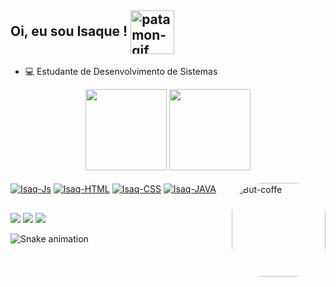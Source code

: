 ## Oi, eu sou Isaque ! <a href="https://github.com/isaquesan7"><img align="center" alt="patamon-gif" width="70" height="70" src="https://pa1.narvii.com/6477/bb35fba5686ebed324bcf5399181bf4b192b9811_hq.gif"></a>

- 💻 Estudante de Desenvolvimento de Sistemas

<div align="center">
  <a href="https://github.com/isaquesan7">
  <img height="130em" src="https://github-readme-stats.vercel.app/api?username=isaquesan7&show_icons=true&theme=dark&include_all_commits=true&count_private=true"/></a>
  <a href="https://github.com/isaquesan7">
  <img height="130em" src="https://github-readme-stats.vercel.app/api/top-langs/?username=isaquesan7&layout=compact&langs_count=7&theme=dark"/></a>
</div>
  
<div style="display: inline_block"><br>
  <a href="https://github.com/isaquesan7"><img align="center" alt="Isaq-Js" src="https://img.shields.io/badge/JavaScript-323330?style=for-the-badge&logo=javascript&logoColor=F7DF1E"></a>
  <a href="https://github.com/isaquesan7"><img align="center" alt="Isaq-HTML" src="https://img.shields.io/badge/HTML5-E34F26?style=for-the-badge&logo=html5&logoColor=white"></a>
  <a href="https://github.com/isaquesan7"><img align="center" alt="Isaq-CSS" src="https://img.shields.io/badge/CSS3-1572B6?style=for-the-badge&logo=css3&logoColor=white"></a>
  <a href="https://github.com/isaquesan7"><img align="center" alt="Isaq-JAVA" src="https://img.shields.io/badge/Java-ED8B00?style=for-the-badge&logo=java&logoColor=white"></a>
  <a href="https://github.com/isaquesan7"><img align="right" alt="But-coffe" height="150" style="border-radius:50px;" src="https://media0.giphy.com/media/SRr4hnysDxRQxhwfC9/giphy.gif"></a>
</div>

##

<div> 
  <a href="https://www.instagram.com/isaquesan77/" target="_blank"><img src="https://img.shields.io/badge/Instagram-E4405F?style=for-the-badge&logo=instagram&logoColor=white"></a>
  <a href="mailto:isaquesan88@gmail.com" target="_blank"><img src="https://img.shields.io/badge/-Gmail-%23333?style=for-the-badge&logo=gmail&logoColor=white"></a>
  <a href="https://www.linkedin.com/in/isaquesilva7/" target="_blank"><img src="https://img.shields.io/badge/-LinkedIn-%230077B5?style=for-the-badge&logo=linkedin&logoColor=white"></a> 
  
  ![Snake animation](https://github.com/isaquesan7/isaquesan7/blob/output/github-contribution-grid-snake.svg)
 
</div>
